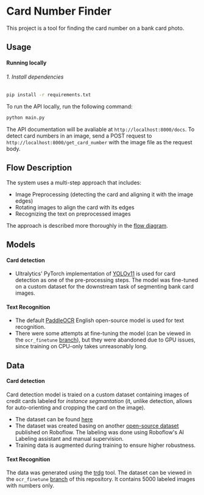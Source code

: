 # Card Number Finder

This project is a tool for finding the card number on a bank card photo.

## Usage
#### Running locally
###### 1. Install dependencies
```bash
pip install -r requirements.txt
```

To run the API locally, run the following command:
```bash
python main.py
```
The API documentation will be avaliable at `http://localhost:8000/docs`.
To detect card numbers in an image, send a POST request to `http://localhost:8000/get_card_number` with the image file as the request body.

## Flow Description
The system uses a multi-step approach that includes:
- Image Preprocessing (detecting the card and aligning it with the image edges)
- Rotating images to align the card with its edges
- Recognizing the text on preprocessed images

The approach is described more thoroughly in the [flow diagram](https://drive.google.com/file/d/14tto3A8LCbSDPgSIpVnahDWFv3PCxNRK/view?usp=sharing).

## Models
#### Card detection
- Ultralytics' PyTorch implementation of [YOLOv11](https://github.com/ultralytics/ultralytics) is used for card detection as one of the pre-processing steps. The model was fine-tuned on a custom dataset for the downstream task of segmenting bank card images.

#### Text Recognition
- The default [PaddleOCR](https://github.com/PaddlePaddle/PaddleOCR) English open-source model is used for text recognition.
- There were some attempts at fine-tuning the model (can be viewed in the `ocr_finetune` [branch](https://github.com/lopharb/card_number_finder/tree/ocr_finetune)), but they were abandoned due to GPU issues, since training on CPU-only takes unreasonably long.

## Data
#### Card detection
Card detection model is traied on a custom dataset containing images of credit cards labeled for *instance segmantation* (it, unlike detection, allows for auto-orienting and cropping the card on the image).
- The dataset can be found [here](https://drive.google.com/file/d/152Viup539ayMnovKcLbwy6GPWXD3lhlS/view?usp=sharing)
- The dataset was created basing on another [open-source dataset](https://universe.roboflow.com/test-70hyp/credit-card-xk7ik/browse?queryText=class%3Acard&pageSize=50&startingIndex=0&browseQuery=true) published on Roboflow. The labeling was done using Roboflow's AI Labeling assistant and manual supervision.
- Training data is augmented during training to ensure higher robustness. 
#### Text Recognition
The data was generated using the [trdg](https://github.com/Belval/TextRecognitionDataGenerator) tool. The dataset can be viewed in the `ocr_finetune` [branch](https://github.com/lopharb/card_number_finder/tree/ocr_finetune) of this repository. It contains 5000 labeled images with numbers only.
